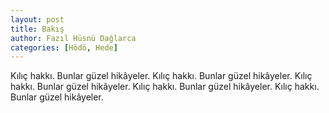 ```yaml
---
layout: post
title: Bakış
author: Fazıl Hüsnü Dağlarca
categories: [Hödö, Hede]
---
```


Kılıç hakkı. Bunlar güzel hikâyeler. Kılıç hakkı. Bunlar güzel hikâyeler. Kılıç hakkı. Bunlar güzel hikâyeler. Kılıç hakkı. Bunlar güzel hikâyeler. Kılıç hakkı. Bunlar güzel hikâyeler.